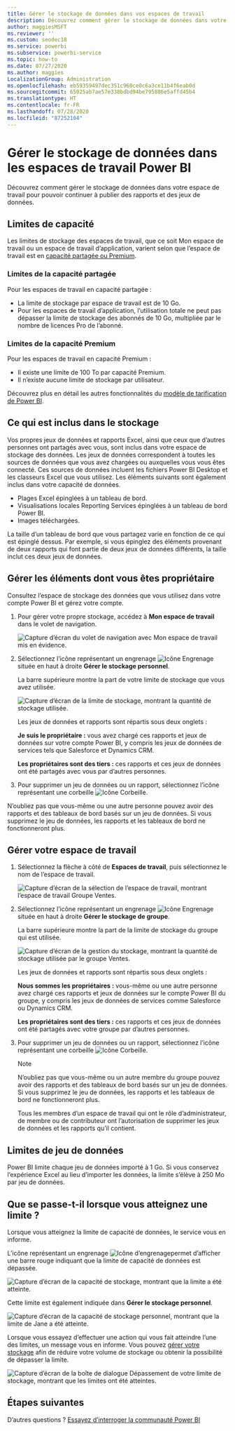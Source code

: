 ```yaml
---
title: Gérer le stockage de données dans vos espaces de travail
description: Découvrez comment gérer le stockage de données dans votre espace de travail pour être sûr de pouvoir continuer à publier des rapports et des jeux de données.
author: maggiesMSFT
ms.reviewer: ''
ms.custom: seodec18
ms.service: powerbi
ms.subservice: powerbi-service
ms.topic: how-to
ms.date: 07/27/2020
ms.author: maggies
LocalizationGroup: Administration
ms.openlocfilehash: eb59359497dec351c960ce0c6a3ce11b4f6eab0d
ms.sourcegitcommit: 65025ab7ae57e338bdbd94be795886e5affd45b4
ms.translationtype: HT
ms.contentlocale: fr-FR
ms.lasthandoff: 07/28/2020
ms.locfileid: "87252104"
---
```

# <a name="manage-data-storage-in-power-bi-workspaces"></a>Gérer le stockage de données dans les espaces de travail Power BI

Découvrez comment gérer le stockage de données dans votre espace de travail pour pouvoir continuer à publier des rapports et des jeux de données.

## <a name="capacity-limits"></a>Limites de capacité

Les limites de stockage des espaces de travail, que ce soit Mon espace de travail ou un espace de travail d’application, varient selon que l’espace de travail est en [capacité partagée ou Premium](../fundamentals/service-basic-concepts.md#capacities).

### <a name="shared-capacity-limits"></a>Limites de la capacité partagée
Pour les espaces de travail en capacité partagée : 

- La limite de stockage par espace de travail est de 10 Go.
- Pour les espaces de travail d’application, l’utilisation totale ne peut pas dépasser la limite de stockage des abonnés de 10 Go, multipliée par le nombre de licences Pro de l’abonné.

### <a name="premium-capacity-limits"></a>Limites de la capacité Premium
Pour les espaces de travail en capacité Premium :
- Il existe une limite de 100 To par capacité Premium.
- Il n’existe aucune limite de stockage par utilisateur.

Découvrez plus en détail les autres fonctionnalités du [modèle de tarification de Power BI](https://powerbi.microsoft.com/pricing).

## <a name="whats-included-in-storage"></a>Ce qui est inclus dans le stockage

Vos propres jeux de données et rapports Excel, ainsi que ceux que d’autres personnes ont partagés avec vous, sont inclus dans votre espace de stockage des données. Les jeux de données correspondent à toutes les sources de données que vous avez chargées ou auxquelles vous vous êtes connecté. Ces sources de données incluent les fichiers Power BI Desktop et les classeurs Excel que vous utilisez. Les éléments suivants sont également inclus dans votre capacité de données.

* Plages Excel épinglées à un tableau de bord.
* Visualisations locales Reporting Services épinglées à un tableau de bord Power BI.
* Images téléchargées.

La taille d’un tableau de bord que vous partagez varie en fonction de ce qui est épinglé dessus. Par exemple, si vous épinglez des éléments provenant de deux rapports qui font partie de deux jeux de données différents, la taille inclut ces deux jeux de données.

## <a name="manage-items-you-own"></a>Gérer les éléments dont vous êtes propriétaire

Consultez l’espace de stockage des données que vous utilisez dans votre compte Power BI et gérez votre compte.

1. Pour gérer votre propre stockage, accédez à **Mon espace de travail** dans le volet de navigation.
   
    ![Capture d’écran du volet de navigation avec Mon espace de travail mis en évidence.](media/service-admin-manage-your-data-storage-in-power-bi/pbi_myworkspace.png)

2. Sélectionnez l’icône représentant un engrenage ![Icône Engrenage](media/service-admin-manage-your-data-storage-in-power-bi/pbi_gearicon.png) située en haut à droite **Gérer le stockage personnel**.
   
    La barre supérieure montre la part de votre limite de stockage que vous avez utilisée.
   
    ![Capture d’écran de la limite de stockage, montrant la quantité de stockage utilisée.](media/service-admin-manage-your-data-storage-in-power-bi/pbi_persnlstorage.png)
   
    Les jeux de données et rapports sont répartis sous deux onglets :
   
    **Je suis le propriétaire :** vous avez chargé ces rapports et jeux de données sur votre compte Power BI, y compris les jeux de données de services tels que Salesforce et Dynamics CRM.  

    **Les propriétaires sont des tiers :** ces rapports et ces jeux de données ont été partagés avec vous par d’autres personnes.
1. Pour supprimer un jeu de données ou un rapport, sélectionnez l’icône représentant une corbeille ![Icône Corbeille](media/service-admin-manage-your-data-storage-in-power-bi/pbi_deleteicon.png).

N’oubliez pas que vous-même ou une autre personne pouvez avoir des rapports et des tableaux de bord basés sur un jeu de données. Si vous supprimez le jeu de données, les rapports et les tableaux de bord ne fonctionneront plus.

## <a name="manage-your-workspace"></a>Gérer votre espace de travail
1. Sélectionnez la flèche à côté de **Espaces de travail**, puis sélectionnez le nom de l’espace de travail.
   
    ![Capture d’écran de la sélection de l’espace de travail, montrant l’espace de travail Groupe Ventes.](media/service-admin-manage-your-data-storage-in-power-bi/pbi_groupworkspaces.png)
2. Sélectionnez l’icône représentant un engrenage ![Icône Engrenage](media/service-admin-manage-your-data-storage-in-power-bi/pbi_gearicon.png) située en haut à droite **Gérer le stockage de groupe**.
   
    La barre supérieure montre la part de la limite de stockage du groupe qui est utilisée.
   
    ![Capture d’écran de la gestion du stockage, montrant la quantité de stockage utilisée par le groupe Ventes.](media/service-admin-manage-your-data-storage-in-power-bi/pbi_groupstorage.png)
   
    Les jeux de données et rapports sont répartis sous deux onglets :
   
    **Nous sommes les propriétaires :** vous-même ou une autre personne avez chargé ces rapports et jeux de données sur le compte Power BI du groupe, y compris les jeux de données de services comme Salesforce ou Dynamics CRM.

    **Les propriétaires sont des tiers :** ces rapports et ces jeux de données ont été partagés avec votre groupe par d’autres personnes.

3. Pour supprimer un jeu de données ou un rapport, sélectionnez l’icône représentant une corbeille ![Icône Corbeille](media/service-admin-manage-your-data-storage-in-power-bi/pbi_deleteicon.png).
   
   > [!NOTE]
   > N’oubliez pas que vous-même ou un autre membre du groupe pouvez avoir des rapports et des tableaux de bord basés sur un jeu de données. Si vous supprimez le jeu de données, les rapports et les tableaux de bord ne fonctionneront plus.
   
   Tous les membres d’un espace de travail qui ont le rôle d’administrateur, de membre ou de contributeur ont l’autorisation de supprimer les jeux de données et les rapports qu’il contient.

## <a name="dataset-limits"></a>Limites de jeu de données
Power BI limite chaque jeu de données importé à 1 Go. Si vous conservez l’expérience Excel au lieu d’importer les données, la limite s’élève à 250 Mo par jeu de données.

## <a name="what-happens-when-you-reach-a-limit"></a>Que se passe-t-il lorsque vous atteignez une limite ?
Lorsque vous atteignez la limite de capacité de données, le service vous en informe. 

L’icône représentant un engrenage ![Icône d’engrenage](media/service-admin-manage-your-data-storage-in-power-bi/pbi_gearicon.png)permet d’afficher une barre rouge indiquant que la limite de capacité de données est dépassée.

![Capture d’écran de la capacité de stockage, montrant que la limite a été atteinte.](media/service-admin-manage-your-data-storage-in-power-bi/manage-storage-limit.png)

Cette limite est également indiquée dans **Gérer le stockage personnel**.

 ![Capture d’écran de la capacité de stockage personnel, montrant que la limite de Jane a été atteinte.](media/service-admin-manage-your-data-storage-in-power-bi/manage-storage-limit2.png)

 Lorsque vous essayez d’effectuer une action qui vous fait atteindre l’une des limites, un message vous en informe. Vous pouvez [gérer votre stockage](#manage-items-you-own) afin de réduire votre volume de stockage ou obtenir la possibilité de dépasser la limite.

 ![Capture d’écran de la boîte de dialogue Dépassement de votre limite de stockage, montrant que les limites ont été atteintes.](media/service-admin-manage-your-data-storage-in-power-bi/powerbi-pro-over-limit.png)

 ## <a name="next-steps"></a>Étapes suivantes

 D’autres questions ? [Essayez d’interroger la communauté Power BI](https://community.powerbi.com/)
